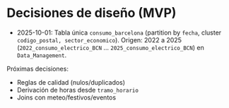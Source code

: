# Decisiones de diseño (MVP)
- 2025-10-01: Tabla única `consumo_barcelona` (partition by `fecha`, cluster `codigo_postal, sector_economico`).
  Origen: 2022 a 2025 (`2022_consumo_electrico_BCN` ... `2025_consumo_electrico_BCN`) en `Data_Management`.

Próximas decisiones:
- Reglas de calidad (nulos/duplicados)
- Derivación de horas desde `tramo_horario`
- Joins con meteo/festivos/eventos

